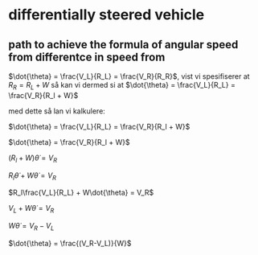 # differentially steered vehicle

## path to achieve the formula of angular speed from differentce in speed from 
$\dot{\theta} = \frac{V_L}{R_L} = \frac{V_R}{R_R}$, vist vi spesifiserer at $R_R = R_L + W$ så kan vi dermed si at $\dot{\theta} = \frac{V_L}{R_L} = \frac{V_R}{R_l + W}$

med dette så lan vi kalkulere:

$\dot{\theta} = \frac{V_L}{R_L} = \frac{V_R}{R_l + W}$

$\dot{\theta} = \frac{V_R}{R_l + W}$

$(R_l + W)\dot{\theta} = V_R$

$R_l\dot{\theta} + W\dot{\theta} = V_R$

$R_l\frac{V_L}{R_L} + W\dot{\theta} = V_R$

$V_L + W\dot{\theta} = V_R$

$W\dot{\theta} = V_R-V_L$

$\dot{\theta} = \frac{(V_R-V_L)}{W}$
